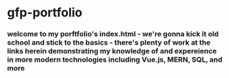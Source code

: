 # gfp-portfolio

### welcome to my porftfolio's index.html - we're gonna kick it old school and stick to the basics - there's plenty of work at the links herein demonstrating my knowledge of and expereience in more modern technologies including Vue.js, MERN, SQL, and more

